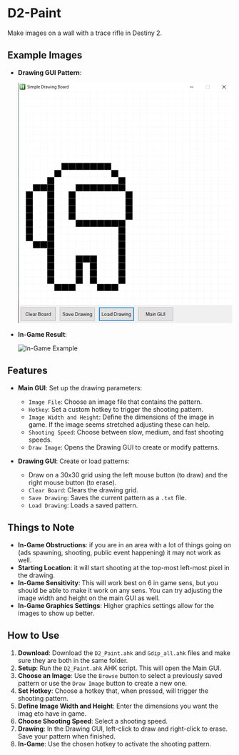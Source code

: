 # D2-Paint

Make images on a wall with a trace rifle in Destiny 2.

## Example Images

- **Drawing GUI Pattern**:
  
    ![Drawing GUI Example](/images/in_GUI_amogus.png)

- **In-Game Result**:
  
    ![In-Game Example](/images/in_game_amogus.png)

## Features

- **Main GUI**: Set up the drawing parameters:
    - `Image File`: Choose an image file that contains the pattern.
    - `Hotkey`: Set a custom hotkey to trigger the shooting pattern.
    - `Image Width and Height`: Define the dimensions of the image in game. If the image seems stretched adjusting these can help.
    - `Shooting Speed`: Choose between slow, medium, and fast shooting speeds.
    - `Draw Image`: Opens the Drawing GUI to create or modify patterns.

- **Drawing GUI**: Create or load patterns:
    - Draw on a 30x30 grid using the left mouse button (to draw) and the right mouse button (to erase).
    - `Clear Board`: Clears the drawing grid.
    - `Save Drawing`: Saves the current pattern as a `.txt` file.
    - `Load Drawing`: Loads a saved pattern.

## Things to Note

- **In-Game Obstructions**: if you are in an area with a lot of things going on (ads spawning, shooting, public event happening) it may not work as well.
- **Starting Location**: it will start shooting at the top-most left-most pixel in the drawing.
- **In-Game Sensitivity**: This will work best on 6 in game sens, but you should be able to make it work on any sens. You can try adjusting the image width and height on the main GUI as well. 
- **In-Game Graphics Settings**: Higher graphics settings allow for the images to show up better. 

## How to Use

1. **Download**: Download the `D2_Paint.ahk` and `Gdip_all.ahk` files and make sure they are both in the same folder.
2. **Setup**: Run the `D2_Paint.ahk` AHK script. This will open the Main GUI.
3. **Choose an Image**: Use the `Browse` button to select a previously saved pattern or use the `Draw Image` button to create a new one.
4. **Set Hotkey**: Choose a hotkey that, when pressed, will trigger the shooting pattern.
5. **Define Image Width and Height**: Enter the dimensions you want the imag eto have in game.
6. **Choose Shooting Speed**: Select a shooting speed.
7. **Drawing**: In the Drawing GUI, left-click to draw and right-click to erase. Save your pattern when finished.
8. **In-Game**: Use the chosen hotkey to activate the shooting pattern.
